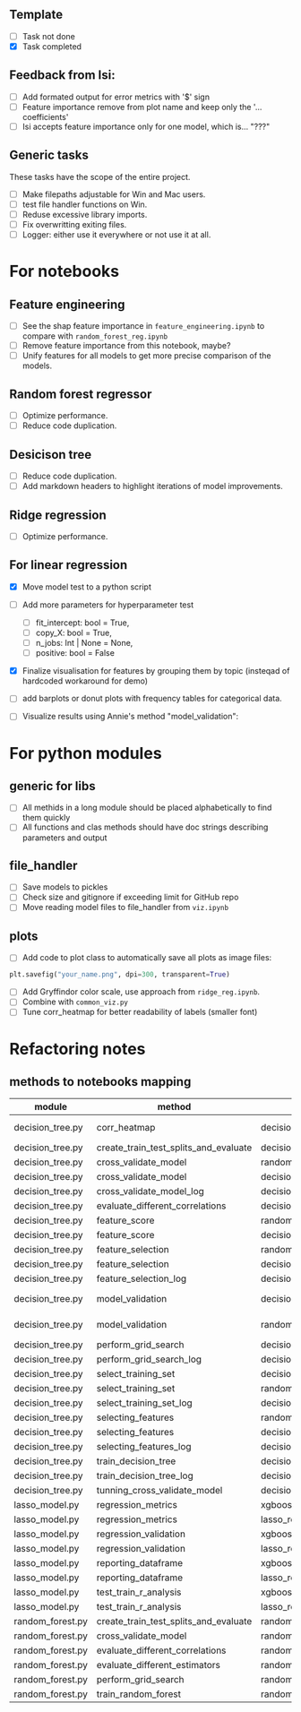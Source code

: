 ## Template
- [ ] Task not done
- [x] Task completed

## Feedback from Isi:
- [ ] Add formated output for error metrics with '$' sign
- [ ] Feature importance remove from plot name and keep only the '... coefficients'
- [ ] Isi accepts feature importance only for one model, which is... "???"

## Generic tasks

These tasks have the scope of the entire project.

- [ ] Make filepaths adjustable for Win and Mac users.
- [ ] test file handler functions on Win.
- [ ] Reduse excessive library imports.
- [ ] Fix overwritting exiting files.
- [ ] Logger: either use it everywhere or not use it at all.

# For notebooks

## Feature engineering
- [ ] See the shap feature importance in `feature_engineering.ipynb` to compare with `random_forest_reg.ipynb`
- [ ] Remove feature importance from this notebook, maybe?
- [ ] Unify features for all models to get more precise comparison of the models.

## Random forest regressor
- [ ] Optimize performance.
- [ ] Reduce code duplication.

## Desicison tree
- [ ] Reduce code duplication.
- [ ] Add markdown headers to highlight iterations of model improvements.

## Ridge regression
- [ ] Optimize performance.

## For linear regression

- [x] Move model test to a python script

- [ ] Add more parameters for  hyperparameter test
  - [ ] fit_intercept: bool = True,
  - [ ] copy_X: bool = True,
  - [ ] n_jobs: Int | None = None,
  - [ ] positive: bool = False

- [x] Finalize visualisation for features by grouping them by topic (insteqad of hardcoded workaround for demo)
- [ ] add barplots or donut plots with frequency tables for categorical data.
- [ ] Visualize results using Annie's method "model_validation":

# For python modules

## generic for libs
- [ ] All methids in a long module should be placed alphabetically to find them quickly
- [ ] All functions and clas methods should have doc strings describing parameters and output

## file_handler
- [ ] Save models to pickles
- [ ] Check size and gitignore if exceeding limit for GitHub repo
- [ ] Move reading model files to file_handler from `viz.ipynb`

## plots
- [ ] Add code to plot class to automatically save all plots as image files:
```python
plt.savefig("your_name.png", dpi=300, transparent=True)
```
- [ ] Add Gryffindor color scale, use approach from `ridge_reg.ipynb`.
- [ ] Combine with `common_viz.py`
- [ ] Tune corr_heatmap for better readability of labels (smaller font)

# Refactoring notes

## methods to notebooks mapping

module | method | notebook | remarks
--- | --- | --- | ---
decision_tree.py | corr_heatmap | decision_tree.ipynb | moved to common_viz
decision_tree.py | create_train_test_splits_and_evaluate | decision_tree.ipynb | TBD
decision_tree.py | cross_validate_model | random_forest_reg.ipynb | TBD
decision_tree.py | cross_validate_model | decision_tree.ipynb | TBD
decision_tree.py | cross_validate_model_log | decision_tree.ipynb | TBD
decision_tree.py | evaluate_different_correlations | decision_tree.ipynb | TBD
decision_tree.py | feature_score | random_forest_reg.ipynb | TBD
decision_tree.py | feature_score | decision_tree.ipynb | TBD
decision_tree.py | feature_selection | random_forest_reg.ipynb | TBD
decision_tree.py | feature_selection | decision_tree.ipynb | TBD
decision_tree.py | feature_selection_log | decision_tree.ipynb | TBD
decision_tree.py | model_validation | decision_tree.ipynb | moved to common_viz
decision_tree.py | model_validation | random_forest_reg.ipynb | moved to common_viz
decision_tree.py | perform_grid_search | decision_tree.ipynb | TBD
decision_tree.py | perform_grid_search_log | decision_tree.ipynb | TBD
decision_tree.py | select_training_set | decision_tree.ipynb | TBD
decision_tree.py | select_training_set | random_forest_reg.ipynb | TBD
decision_tree.py | select_training_set_log | decision_tree.ipynb | TBD
decision_tree.py | selecting_features | random_forest_reg.ipynb | TBD
decision_tree.py | selecting_features | decision_tree.ipynb | TBD
decision_tree.py | selecting_features_log | decision_tree.ipynb | TBD
decision_tree.py | train_decision_tree | decision_tree.ipynb | TBD
decision_tree.py | train_decision_tree_log | decision_tree.ipynb | TBD
decision_tree.py | tunning_cross_validate_model | decision_tree.ipynb | TBD
lasso_model.py | regression_metrics | xgboost_reg.ipynb | TBD
lasso_model.py | regression_metrics | lasso_reg.ipynb | TBD
lasso_model.py | regression_validation | xgboost_reg.ipynb | TBD
lasso_model.py | regression_validation | lasso_reg.ipynb | TBD
lasso_model.py | reporting_dataframe | xgboost_reg.ipynb | TBD
lasso_model.py | reporting_dataframe | lasso_reg.ipynb | TBD
lasso_model.py | test_train_r_analysis | xgboost_reg.ipynb | TBD
lasso_model.py | test_train_r_analysis | lasso_reg.ipynb | TBD
random_forest.py | create_train_test_splits_and_evaluate | random_forest_reg.ipynb | TBD
random_forest.py | cross_validate_model | random_forest_reg.ipynb | TBD
random_forest.py | evaluate_different_correlations | random_forest_reg.ipynb | TBD
random_forest.py | evaluate_different_estimators | random_forest_reg.ipynb | TBD
random_forest.py | perform_grid_search | random_forest_reg.ipynb | TBD
random_forest.py | train_random_forest | random_forest_reg.ipynb | TBD

  